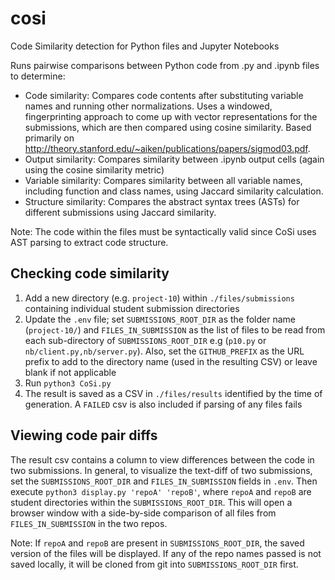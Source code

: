 # cosi
Code Similarity detection for Python files and Jupyter Notebooks

Runs pairwise comparisons between Python code from .py and .ipynb files to determine:

* Code similarity: Compares code contents after substituting variable names and running other normalizations. Uses a windowed, fingerprinting approach to come up with vector representations for the submissions, which are then compared using cosine similarity. Based primarily on http://theory.stanford.edu/~aiken/publications/papers/sigmod03.pdf.
* Output similarity: Compares similarity between .ipynb output cells (again using the cosine similarity metric)
* Variable similarity: Compares similarity between all variable names, including function and class names, using Jaccard similarity calculation.
* Structure similarity: Compares the abstract syntax trees (ASTs) for different submissions using Jaccard similarity.

Note: The code within the files must be syntactically valid since CoSi uses AST parsing to extract code structure. 

## Checking code similarity
1. Add a new directory (e.g. `project-10`) within `./files/submissions` containing individual student submission directories
2. Update the `.env` file; set `SUBMISSIONS_ROOT_DIR` as the folder name (`project-10/`) and `FILES_IN_SUBMISSION` as the list of files to be read from each sub-directory of `SUBMISSIONS_ROOT_DIR` e.g (`p10.py` or `nb/client.py,nb/server.py`). Also, set the `GITHUB_PREFIX` as the URL prefix to add to the directory name (used in the resulting CSV) or leave blank if not applicable
3. Run `python3 CoSi.py` 
4. The result is saved as a CSV in `./files/results` identified by the time of generation. A `FAILED` csv is also included if parsing of any files fails

## Viewing code pair diffs
The result csv contains a column to view differences between the code in two submissions. In general, to visualize the text-diff of two submissions, set the `SUBMISSIONS_ROOT_DIR` and `FILES_IN_SUBMISSION` fields in `.env`. Then execute `python3 display.py 'repoA' 'repoB'`, where `repoA` and `repoB` are student directories within the `SUBMISSIONS_ROOT_DIR`. This will open a browser window with a side-by-side comparison of all files from `FILES_IN_SUBMISSION` in the two repos.

Note: If `repoA` and `repoB` are present in `SUBMISSIONS_ROOT_DIR`, the saved version of the files will be displayed. If any of the repo names passed is not saved locally, it will be cloned from git into `SUBMISSIONS_ROOT_DIR` first.